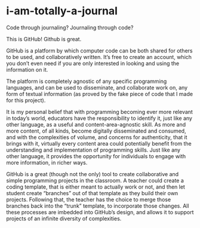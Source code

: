 # i-am-totally-a-journal
Code through journaling? Journaling through code?

This is GitHub! Github is great.

GitHub is a platform by which computer code can be both shared for others to be used, and collaboratively written. It’s free to create an account, which you don’t even need if you are only interested in looking and using the information on it.

The platform is completely agnostic of any specific programming languages, and can be used to disseminate, and collaborate work on, any form of textual information (as proved by the fake piece of code that I made for this project).

It is my personal belief that with programming becoming ever more relevant in today’s world, educators have the responsibility to identify it, just like any other language, as a useful and content-area-agnostic skill. As more and more content, of all kinds, become digitally disseminated and consumed, and with the complexities of volume, and concerns for authenticity, that it brings with it, virtually every content area could potentially benefit from the understanding and implementation of programming skills. Just like any other language, it provides the opportunity for individuals to engage with more information, in richer ways.

GitHub is a great (though not the only) tool to create collaborative and simple programming projects in the classroom. A teacher could create a coding template, that is either meant to actually work or not, and then let student create “branches” out of that template as they build their own projects. Following that, the teacher has the choice to merge those branches back into the “trunk” template, to incorporate those changes. All these processes are imbedded into GitHub’s design, and allows it to support projects of an infinite diversity of complexities.
